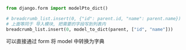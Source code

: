


``` python
from django.form import modelPto_dict()

# breadcrumb_list.insert(0, {"id": parent.id, "name": parent.name})
# 上面等同于 导入模块, 把需要的字段写到列表内
breadcrumb_list.insert(0, model_to_dict(parent, ["id", "name"]))
```



可以直接通过 form 将 model 中转换为字典



